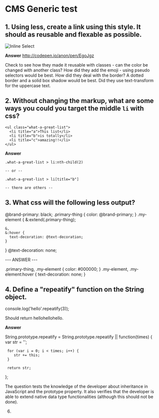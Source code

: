 # CMS Generic test

## 1. Using less, create a link using this style. It should as reusable and flexable as possible.

![Inline Select](https://github.com/ovotech/interview-tests/blob/master/cms-generic/button.png)

**Answer**
http://codepen.io/anon/pen/EgoJgz

Check to see how they made it reusable with classes - can the color be changed with another class?
How did they add the emoji - using pseudo selectors would be best.
How did they deal with the border? A dotted border and a solid box shadow would be best.
Did they use text-transform for the uppercase text.

## 2. Without changing the markup, what are some ways you could you target the middle `li` with css?

    <ul class="what-a-great-list">
      <li title="a">This list</li>
      <li title="b">is totally</li>
      <li title="c">amazing!!</li>
    </ul>

**Answer**

    .what-a-great-list > li:nth-child(2)

    -- or --

    .what-a-great-list > li[title="b"]

    -- there are others --

## 3. What css will the following less output?

  @brand-primary: black;
  .primary-thing {
    color: @brand-primary;
  }
  .my-element {
    &:extend(.primary-thing);

    &,
    &:hover {
      text-decoration: @text-decoration;
    }
  }
  @text-decoration: none;


  --- ANSWER ---

  .primary-thing,
  .my-element {
    color: #000000;
  }
  .my-element,
  .my-element:hover {
    text-decoration: none;
  }


## 4. Define a "repeatify" function on the String object.

  console.log('hello'.repeatify(3));

  Should return hellohellohello.

**Answer**

  String.prototype.repeatify = String.prototype.repeatify || function(times) {
     var str = '';

     for (var i = 0; i < times; i++) {
        str += this;
     }

     return str;
  };

  The question tests the knowledge of the developer about inheritance in JavaScript and the prototype property. It also verifies that the developer is able to extend native data type functionalities (although this should not be done).

6.

